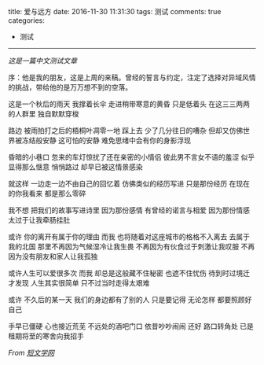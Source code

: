 title: 爱与远方
date: 2016-11-30 11:31:30
tags: 测试
comments: true
categories: 
- 测试
---

*这是一篇中文测试文章*

序：他是我的朋友，这是上周的来稿。曾经的誓言与约定，注定了选择对异域风情的挑战，带给他的是万万想不到的空落。

<!-- more -->

这是一个秋后的雨天
我撑着长伞
走进稍带寒意的黄昏
只是低着头
在这三三两两的人群里
独自默默穿梭

路边
被雨拍打之后的梧桐叶凋零一地
踩上去
少了几分往日的嘈杂
但却又仿佛世界被冻结般安静
这可怕的安静
难免思绪中会有你的身影浮现

昏暗的小巷口
忽来的车灯惊扰了还在亲密的小情侣
彼此男不言女不语的羞涩
似乎显得那么惬意
悄悄路过
却早已被这情景感染

就这样
一边走一边不由自己的回忆着
仿佛类似的经历写进
只是那份经历
在现在的你我看来
都是那么零碎

我不想
把我们的故事写进诗里
因为那份感情
有曾经的诺言与相爱
因为那份情感
太过于让我牵肠挂肚

或许
你的离开有属于你的理由
而我
也将随着对这座城市的格格不入离去
去属于我的北国
那里不再因为气候湿冷让我生畏
不再因为有伙食过于刺激让我叹服
不再因为没有朋友和家人让我孤独

或许人生可以爱很多次
而我
却总是这般藏不住秘密
也遮不住忧伤
待到时过境迁才发现
人生其实很简单
只不过当时走得太艰难

或许
不久后的某一天
我们的身边都有了别的人
只是要记得
无论怎样
都要照顾好自己

手早已僵硬
心也接近荒芜
不远处的酒吧门口
依昔吵吵闹闹
还好
路口转角处
已是租期将至的寒舍向我招手

*From [短文学网](http://www.duanwenxue.com/article/4509578.html)*